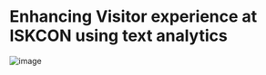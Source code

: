 # Enhancing Visitor experience at ISKCON using text analytics
![image](https://github.com/Vishweshpurohit/Enhancing-Visitor-experience-at-ISKCON-using-text-analytics/assets/111001693/4ff495b3-a2fb-4f91-95b4-bd7c9dd5baa8)
